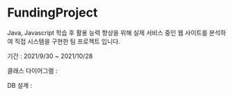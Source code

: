 # FundingProject


Java, Javascript 학습 후 활용 능력 향상을 위해 실제 서비스 중인 웹 사이트를 분석하여 직접 시스템을 구현한 팀 프로젝트 입니다.

기간 : 2021/9/30  ~  2021/10/28


클래스 다이어그램 : 

DB 설계 : 





